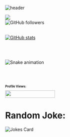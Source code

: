 ![header](https://capsule-render.vercel.app/api?type=waving&color=auto&height=200&section=header&text=Code-ichiwa!&fontSize=70&animation=twinkling&fontAlignY=30&fontAlign=70)
<!--&descAlignY=40&desc=Welcome%20to%20my%20page-->

<picture>
<img src="https://readme-typing-svg.demolab.com?font=Fira+Code&size=40&duration=3000&pause=850&vCenter=true&width=500&height=100&lines=%22Hello+World!%22+;I+am+Roy.;My+repos+are+fun!;%22Trust+me+bro.%22" />
</picture>

</br>

<picture>
<img alt="GitHub followers" src="https://img.shields.io/github/followers/ltsRoy?label=GitHub%20&style=social" align="left">
</picture>

</br>
</br>

[![GitHub stats](https://github-readme-stats.vercel.app/api?username=ltsRoy&theme=tokyonight)](https://github.com/anuraghazra/github-readme-stats)

</br>
</br>

![Snake animation](https://github.com/ltsRoy/ltsRoy/blob/output/github-contribution-grid-snake.svg)

<html>
<br />
<br />
<h1 style="font-size:10px">
Profile Views:
</h1>
</html>

<picture>
<img width="160" height = "24" src= "https://profile-counter.glitch.me/{ltsRoy}/count.svg" />
</picture>

<h1>
 Random Joke: 
 </h1>
<picture>
<img src="https://readme-jokes.vercel.app/api" alt="Jokes Card" />
</picture>
